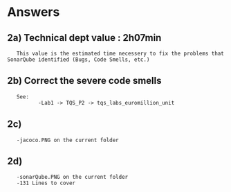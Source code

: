# Answers

## 2a) Technical dept value : 2h07min  
       This value is the estimated time necessery to fix the problems that SonarQube identified (Bugs, Code Smells, etc.)

## 2b) Correct the severe code smells
       See: 
              -Lab1 -> TQS_P2 -> tqs_labs_euromillion_unit
              
## 2c)               
       -jacoco.PNG on the current folder
## 2d)               
       -sonarQube.PNG on the current folder
       -131 Lines to cover 
